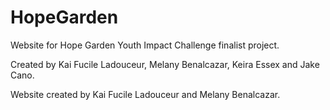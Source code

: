 # HopeGarden

Website for Hope Garden Youth Impact Challenge finalist project.

Created by Kai Fucile Ladouceur, Melany Benalcazar, Keira Essex and Jake Cano.  

Website created by Kai Fucile Ladouceur and Melany Benalcazar.

